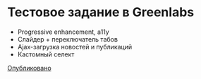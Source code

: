 # Тестовое задание в Greenlabs

* Progressive enhancement, a11y
* Слайдер + переключатель табов
* Ajax-загрузка новостей и публикаций
* Кастомный селект

[Опубликовано](https://efiand.github.io/prosto)
